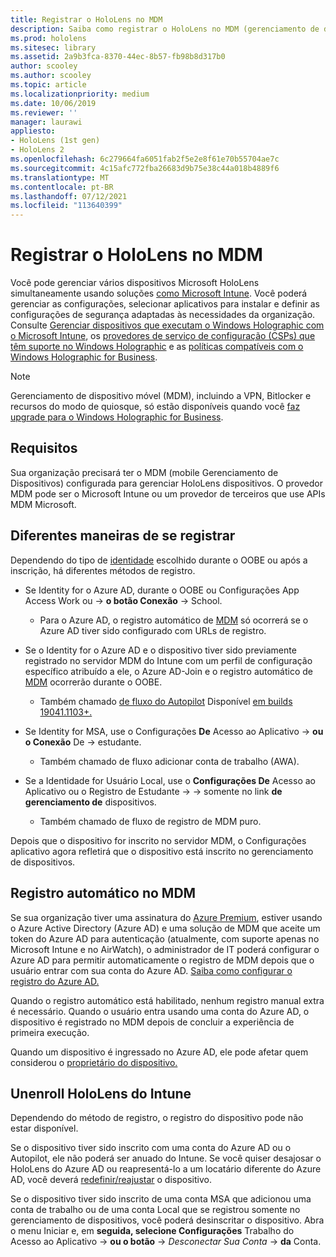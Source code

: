 ```yaml
---
title: Registrar o HoloLens no MDM
description: Saiba como registrar o HoloLens no MDM (gerenciamento de dispositivo móvel) para facilitar o gerenciamento de vários dispositivos.
ms.prod: hololens
ms.sitesec: library
ms.assetid: 2a9b3fca-8370-44ec-8b57-fb98b8d317b0
author: scooley
ms.author: scooley
ms.topic: article
ms.localizationpriority: medium
ms.date: 10/06/2019
ms.reviewer: ''
manager: laurawi
appliesto:
- HoloLens (1st gen)
- HoloLens 2
ms.openlocfilehash: 6c279664fa6051fab2f5e2e8f61e70b55704ae7c
ms.sourcegitcommit: 4c15afc772fba26683d9b75e38c44a018b4889f6
ms.translationtype: MT
ms.contentlocale: pt-BR
ms.lasthandoff: 07/12/2021
ms.locfileid: "113640399"
---
```

# <a name="enroll-hololens-in-mdm"></a>Registrar o HoloLens no MDM

Você pode gerenciar vários dispositivos Microsoft HoloLens simultaneamente usando soluções [como Microsoft Intune](/intune/windows-holographic-for-business). Você poderá gerenciar as configurações, selecionar aplicativos para instalar e definir as configurações de segurança adaptadas às necessidades da organização. Consulte [Gerenciar dispositivos que executam o Windows Holographic com o Microsoft Intune](/intune/windows-holographic-for-business), os [provedores de serviço de configuração (CSPs) que têm suporte no Windows Holographic](https://msdn.microsoft.com/windows/hardware/commercialize/customize/mdm/configuration-service-provider-reference#hololens) e as [políticas compatíveis com o Windows Holographic for Business](https://msdn.microsoft.com/windows/hardware/commercialize/customize/mdm/policy-configuration-service-provider#hololenspolicies).

> [!NOTE]
> Gerenciamento de dispositivo móvel (MDM), incluindo a VPN, Bitlocker e recursos do modo de quiosque, só estão disponíveis quando você [faz upgrade para o Windows Holographic for Business](hololens1-upgrade-enterprise.md).

## <a name="requirements"></a>Requisitos

 Sua organização precisará ter o MDM (mobile Gerenciamento de Dispositivos) configurada para gerenciar HoloLens dispositivos. O provedor MDM pode ser o Microsoft Intune ou um provedor de terceiros que use APIs MDM Microsoft.
 
## <a name="different-ways-to-enroll"></a>Diferentes maneiras de se registrar

Dependendo do tipo de [identidade](hololens-identity.md) escolhido durante o OOBE ou após a inscrição, há diferentes métodos de registro.

- Se Identity for o Azure AD, durante o OOBE ou Configurações App Access Work ou  ->  **o botão Conexão**  ->   School.
    - Para o Azure AD, o registro automático de [MDM](hololens-enroll-mdm.md#auto-enrollment-in-mdm) só ocorrerá se o Azure AD tiver sido configurado com URLs de registro.
     
- Se o Identity for o Azure AD e o dispositivo tiver sido previamente registrado no servidor MDM do Intune com um perfil de configuração específico atribuído a ele, o Azure AD-Join e o registro automático de [MDM](hololens-enroll-mdm.md#auto-enrollment-in-mdm) ocorrerão durante o OOBE.
    - Também chamado [de fluxo do Autopilot](hololens2-autopilot.md) Disponível [em builds 19041.1103+.](hololens-release-notes.md#windows-holographic-version-2004)
    

- Se Identity for MSA, use o Configurações **De** Acesso ao Aplicativo  ->  **ou o Conexão** De  ->   estudante.
    - Também chamado de fluxo adicionar conta de trabalho (AWA).
- Se a Identidade for Usuário Local, use o **Configurações De** Acesso ao Aplicativo ou o Registro de Estudante  ->    ->  somente no link **de gerenciamento de** dispositivos.
    - Também chamado de fluxo de registro de MDM puro.

Depois que o dispositivo for inscrito no servidor MDM, o Configurações aplicativo agora refletirá que o dispositivo está inscrito no gerenciamento de dispositivos.

## <a name="auto-enrollment-in-mdm"></a>Registro automático no MDM

Se sua organização tiver uma assinatura do [Azure Premium](https://azure.microsoft.com/overview/), estiver usando o Azure Active Directory (Azure AD) e uma solução de MDM que aceite um token do Azure AD para autenticação (atualmente, com suporte apenas no Microsoft Intune e no AirWatch), o administrador de IT poderá configurar o Azure AD para permitir automaticamente o registro de MDM depois que o usuário entrar com sua conta do Azure AD. [Saiba como configurar o registro do Azure AD.](/mem/intune/enrollment/windows-enroll#enable-windows-10-automatic-enrollment)

Quando o registro automático está habilitado, nenhum registro manual extra é necessário. Quando o usuário entra usando uma conta do Azure AD, o dispositivo é registrado no MDM depois de concluir a experiência de primeira execução.

Quando um dispositivo é ingressado no Azure AD, ele pode afetar quem considerou o [proprietário do dispositivo.](security-adminless-os.md#device-owner)

## <a name="unenroll-hololens-from-intune"></a>Unenroll HoloLens do Intune

Dependendo do método de registro, o registro do dispositivo pode não estar disponível.

Se o dispositivo tiver sido inscrito com uma conta do Azure AD ou o Autopilot, ele não poderá ser anuado do Intune. Se você quiser desajosar o HoloLens do Azure AD ou reapresentá-lo a um locatário diferente do Azure AD, você deverá [redefinir/reajustar](hololens-recovery.md#reset-the-device) o dispositivo.

Se o dispositivo tiver sido inscrito de uma conta MSA que adicionou uma conta de trabalho ou de uma conta Local que se registrou somente no gerenciamento de dispositivos, você poderá desinscritar o dispositivo. Abra o menu Iniciar e, em **seguida, selecione Configurações** Trabalho do Acesso ao Aplicativo  ->  **ou o botão**  ->  *Desconectar Sua Conta*  ->  **da** Conta.